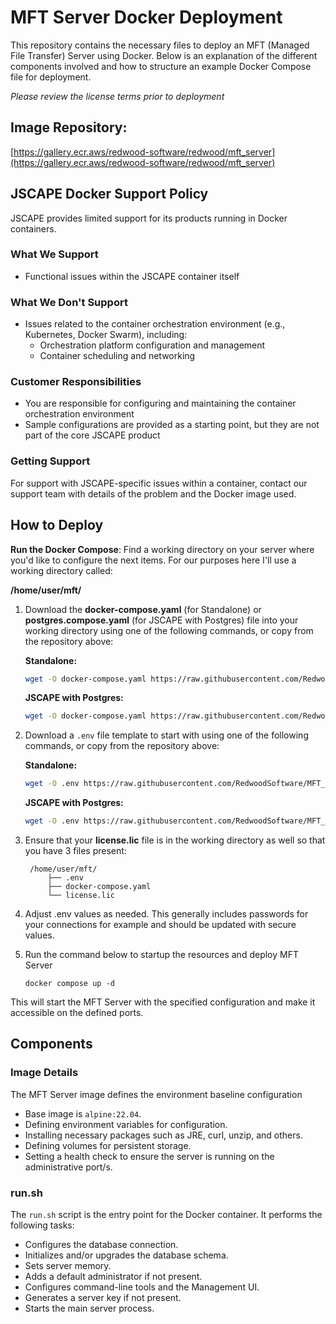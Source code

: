 # MFT Server Docker Deployment

This repository contains the necessary files to deploy an MFT (Managed File Transfer) Server using Docker. Below is an explanation of the different components involved and how to structure an example Docker Compose file for deployment.

_Please review the license terms prior to deployment_

## Image Repository:
[https://gallery.ecr.aws/redwood-software/redwood/mft_server](https://gallery.ecr.aws/redwood-software/redwood/mft_server)

## JSCAPE Docker Support Policy

JSCAPE provides limited support for its products running in Docker containers.

### What We Support
- Functional issues within the JSCAPE container itself

### What We Don't Support
- Issues related to the container orchestration environment (e.g., Kubernetes, Docker Swarm), including:
    - Orchestration platform configuration and management
    - Container scheduling and networking

### Customer Responsibilities
- You are responsible for configuring and maintaining the container orchestration environment
- Sample configurations are provided as a starting point, but they are not part of the core JSCAPE product

### Getting Support
For support with JSCAPE-specific issues within a container, contact our support team with details of the problem and the Docker image used.

## How to Deploy

**Run the Docker Compose**:
Find a working directory on your server where you'd like to configure the next items. For our purposes here I'll use a working directory called:

**/home/user/mft/**

1. Download the **docker-compose.yaml** (for Standalone) or **postgres.compose.yaml** (for JSCAPE with Postgres) file into your working directory using one of the following commands, or copy from the repository above:

    **Standalone:**
    ```sh
    wget -O docker-compose.yaml https://raw.githubusercontent.com/RedwoodSoftware/MFT_Server_Docker/refs/heads/main/docker-compose.yaml
    ```

    **JSCAPE with Postgres:**
    ```sh
    wget -O docker-compose.yaml https://raw.githubusercontent.com/RedwoodSoftware/MFT_Server_Docker/refs/heads/main/postgres.compose.yaml
    ```

2. Download a `.env` file template to start with using one of the following commands, or copy from the repository above:

    **Standalone:**
    ```sh
    wget -O .env https://raw.githubusercontent.com/RedwoodSoftware/MFT_Server_Docker/refs/heads/2025.1.0.523/.env.example
    ```

    **JSCAPE with Postgres:**
    ```sh
    wget -O .env https://raw.githubusercontent.com/RedwoodSoftware/MFT_Server_Docker/refs/heads/2025.1.0.523/.env.postgres.example
    ```

3. Ensure that your **license.lic** file is in the working directory as well so that you have 3 files present:

        /home/user/mft/
            ├── .env
            ├── docker-compose.yaml
            └── license.lic


4. Adjust .env values as needed. This generally includes passwords for your connections for example and should be updated with secure values.

5. Run the command below to startup the resources and deploy MFT Server

    ` docker compose up -d `

This will start the MFT Server with the specified configuration and make it accessible on the defined ports.

## Components

### Image Details
The MFT Server image defines the environment baseline configuration
- Base image is `alpine:22.04`.
- Defining environment variables for configuration.
- Installing necessary packages such as JRE, curl, unzip, and others.
- Defining volumes for persistent storage.
- Setting a health check to ensure the server is running on the administrative port/s.

### run.sh
The `run.sh` script is the entry point for the Docker container. It performs the following tasks:
- Configures the database connection.
- Initializes and/or upgrades the database schema.
- Sets server memory.
- Adds a default administrator if not present.
- Configures command-line tools and the Management UI.
- Generates a server key if not present.
- Starts the main server process.